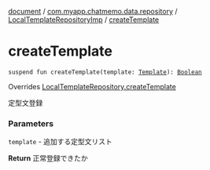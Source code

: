 [document](../../index.md) / [com.myapp.chatmemo.data.repository](../index.md) / [LocalTemplateRepositoryImp](index.md) / [createTemplate](./create-template.md)

# createTemplate

`suspend fun createTemplate(template: `[`Template`](../../com.myapp.chatmemo.domain.model.entity/-template/index.md)`): `[`Boolean`](https://kotlinlang.org/api/latest/jvm/stdlib/kotlin/-boolean/index.html)

Overrides [LocalTemplateRepository.createTemplate](../../com.myapp.chatmemo.domain.repository/-local-template-repository/create-template.md)

定型文登録

### Parameters

`template` - 追加する定型文リスト

**Return**
正常登録できたか

